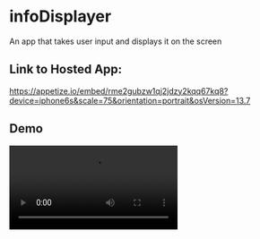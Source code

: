 # infoDisplayer

An app that takes user input and displays it on the screen

## Link to Hosted App:
https://appetize.io/embed/rme2gubzw1qj2jdzy2kqq67kq8?device=iphone6s&scale=75&orientation=portrait&osVersion=13.7

## Demo
![Demo](https://user-images.githubusercontent.com/43139388/130212092-2b06d988-0dc1-4fdf-b661-601ac96a77e8.mov)

